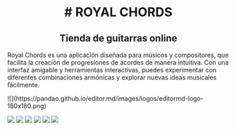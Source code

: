 
<h1 align="center"># ROYAL CHORDS</h1>
<h2 align="center">Tienda de guitarras online</h2>
<p>Royal Chords es una aplicación diseñada para músicos y compositores, que facilita la creación de progresiones de acordes de manera intuitiva. Con una interfaz amigable y herramientas interactivas, puedes experimentar con diferentes combinaciones armónicas y explorar nuevas ideas musicales fácilmente. </p>
![](https://pandao.github.io/editor.md/images/logos/editormd-logo-180x180.png)

![](https://img.shields.io/github/stars/pandao/editor.md.svg) ![](https://img.shields.io/github/forks/pandao/editor.md.svg) ![](https://img.shields.io/github/tag/pandao/editor.md.svg) ![](https://img.shields.io/github/release/pandao/editor.md.svg) ![](https://img.shields.io/github/issues/pandao/editor.md.svg) ![](https://img.shields.io/bower/v/editor.md.svg)
